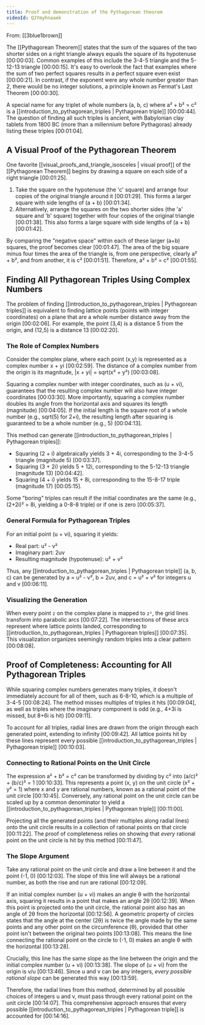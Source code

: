 ```yaml
---
title: Proof and demonstration of the Pythagorean theorem
videoId: QJYmyhnaaek
---
```


From: [[3blue1brown]] <br/> 

The [[Pythagorean Theorem]] states that the sum of the squares of the two shorter sides on a right triangle always equals the square of its hypotenuse <a class="yt-timestamp" data-t="00:00:03">[00:00:03]</a>. Common examples of this include the 3-4-5 triangle and the 5-12-13 triangle <a class="yt-timestamp" data-t="00:00:15">[00:00:15]</a>. It's easy to overlook the fact that examples where the sum of two perfect squares results in a perfect square even exist <a class="yt-timestamp" data-t="00:00:21">[00:00:21]</a>. In contrast, if the exponent were any whole number greater than 2, there would be no integer solutions, a principle known as Fermat's Last Theorem <a class="yt-timestamp" data-t="00:00:30">[00:00:30]</a>.

A special name for any triplet of whole numbers (a, b, c) where a² + b² = c² is a [[introduction_to_pythagorean_triples | Pythagorean triple]] <a class="yt-timestamp" data-t="00:00:44">[00:00:44]</a>. The question of finding all such triples is ancient, with Babylonian clay tablets from 1800 BC (more than a millennium before Pythagoras) already listing these triples <a class="yt-timestamp" data-t="00:01:04">[00:01:04]</a>.

## A Visual Proof of the Pythagorean Theorem

One favorite [[visual_proofs_and_triangle_isosceles | visual proof]] of the [[Pythagorean Theorem]] begins by drawing a square on each side of a right triangle <a class="yt-timestamp" data-t="00:01:25">[00:01:25]</a>.

1.  Take the square on the hypotenuse (the 'c' square) and arrange four copies of the original triangle around it <a class="yt-timestamp" data-t="00:01:29">[00:01:29]</a>. This forms a larger square with side lengths of (a + b) <a class="yt-timestamp" data-t="00:01:34">[00:01:34]</a>.
2.  Alternatively, arrange the squares on the two shorter sides (the 'a' square and 'b' square) together with four copies of the original triangle <a class="yt-timestamp" data-t="00:01:38">[00:01:38]</a>. This also forms a large square with side lengths of (a + b) <a class="yt-timestamp" data-t="00:01:42">[00:01:42]</a>.

By comparing the "negative space" within each of these larger (a+b) squares, the proof becomes clear <a class="yt-timestamp" data-t="00:01:47">[00:01:47]</a>. The area of the big square minus four times the area of the triangle is, from one perspective, clearly a² + b², and from another, it is c² <a class="yt-timestamp" data-t="00:01:51">[00:01:51]</a>. Therefore, a² + b² = c² <a class="yt-timestamp" data-t="00:01:55">[00:01:55]</a>.

## Finding All Pythagorean Triples Using Complex Numbers

The problem of finding [[introduction_to_pythagorean_triples | Pythagorean triples]] is equivalent to finding lattice points (points with integer coordinates) on a plane that are a whole number distance away from the origin <a class="yt-timestamp" data-t="00:02:06">[00:02:06]</a>. For example, the point (3,4) is a distance 5 from the origin, and (12,5) is a distance 13 <a class="yt-timestamp" data-t="00:02:20">[00:02:20]</a>.

### The Role of Complex Numbers

Consider the complex plane, where each point (x,y) is represented as a complex number x + yi <a class="yt-timestamp" data-t="00:02:59">[00:02:59]</a>. The distance of a complex number from the origin is its magnitude, |x + yi| = sqrt(x² + y²) <a class="yt-timestamp" data-t="00:03:08">[00:03:08]</a>.

Squaring a complex number with integer coordinates, such as (u + vi), guarantees that the resulting complex number will also have integer coordinates <a class="yt-timestamp" data-t="00:03:30">[00:03:30]</a>. More importantly, squaring a complex number doubles its angle from the horizontal axis and squares its length (magnitude) <a class="yt-timestamp" data-t="00:04:05">[00:04:05]</a>. If the initial length is the square root of a whole number (e.g., sqrt(5) for 2+i), the resulting length after squaring is guaranteed to be a whole number (e.g., 5) <a class="yt-timestamp" data-t="00:04:13">[00:04:13]</a>.

This method can generate [[introduction_to_pythagorean_triples | Pythagorean triples]]:
*   Squaring (2 + i) algebraically yields 3 + 4i, corresponding to the 3-4-5 triangle (magnitude 5) <a class="yt-timestamp" data-t="00:03:37">[00:03:37]</a>.
*   Squaring (3 + 2i) yields 5 + 12i, corresponding to the 5-12-13 triangle (magnitude 13) <a class="yt-timestamp" data-t="00:04:42">[00:04:42]</a>.
*   Squaring (4 + i) yields 15 + 8i, corresponding to the 15-8-17 triple (magnitude 17) <a class="yt-timestamp" data-t="00:05:15">[00:05:15]</a>.

Some "boring" triples can result if the initial coordinates are the same (e.g., (2+2i)² = 8i, yielding a 0-8-8 triple) or if one is zero <a class="yt-timestamp" data-t="00:05:37">[00:05:37]</a>.

### General Formula for Pythagorean Triples

For an initial point (u + vi), squaring it yields:
*   Real part: u² - v²
*   Imaginary part: 2uv
*   Resulting magnitude (hypotenuse): u² + v²

Thus, any [[introduction_to_pythagorean_triples | Pythagorean triple]] (a, b, c) can be generated by a = u² - v², b = 2uv, and c = u² + v² for integers u and v <a class="yt-timestamp" data-t="00:06:11">[00:06:11]</a>.

### Visualizing the Generation

When every point `z` on the complex plane is mapped to `z²`, the grid lines transform into parabolic arcs <a class="yt-timestamp" data-t="00:07:22">[00:07:22]</a>. The intersections of these arcs represent where lattice points landed, corresponding to [[introduction_to_pythagorean_triples | Pythagorean triples]] <a class="yt-timestamp" data-t="00:07:35">[00:07:35]</a>. This visualization organizes seemingly random triples into a clear pattern <a class="yt-timestamp" data-t="00:08:08">[00:08:08]</a>.

## Proof of Completeness: Accounting for All Pythagorean Triples

While squaring complex numbers generates many triples, it doesn't immediately account for all of them, such as 6-8-10, which is a multiple of 3-4-5 <a class="yt-timestamp" data-t="00:08:24">[00:08:24]</a>. The method misses multiples of triples it hits <a class="yt-timestamp" data-t="00:09:04">[00:09:04]</a>, as well as triples where the imaginary component is odd (e.g., 4+3i is missed, but 8+6i is hit) <a class="yt-timestamp" data-t="00:09:11">[00:09:11]</a>.

To account for all triples, radial lines are drawn from the origin through each generated point, extending to infinity <a class="yt-timestamp" data-t="00:09:42">[00:09:42]</a>. All lattice points hit by these lines represent every possible [[introduction_to_pythagorean_triples | Pythagorean triple]] <a class="yt-timestamp" data-t="00:10:03">[00:10:03]</a>.

### Connecting to Rational Points on the Unit Circle

The expression a² + b² = c² can be transformed by dividing by c² into (a/c)² + (b/c)² = 1 <a class="yt-timestamp" data-t="00:10:33">[00:10:33]</a>. This represents a point (x, y) on the unit circle (x² + y² = 1) where x and y are rational numbers, known as a rational point of the unit circle <a class="yt-timestamp" data-t="00:10:45">[00:10:45]</a>. Conversely, any rational point on the unit circle can be scaled up by a common denominator to yield a [[introduction_to_pythagorean_triples | Pythagorean triple]] <a class="yt-timestamp" data-t="00:10:56">[00:11:00]</a>.

Projecting all the generated points (and their multiples along radial lines) onto the unit circle results in a collection of rational points on that circle <a class="yt-timestamp" data-t="00:11:22">[00:11:22]</a>. The proof of completeness relies on showing that *every* rational point on the unit circle is hit by this method <a class="yt-timestamp" data-t="00:11:47">[00:11:47]</a>.

### The Slope Argument

Take any rational point on the unit circle and draw a line between it and the point (-1, 0) <a class="yt-timestamp" data-t="00:12:03">[00:12:03]</a>. The slope of this line will always be a rational number, as both the rise and run are rational <a class="yt-timestamp" data-t="00:12:09">[00:12:09]</a>.

If an initial complex number (u + vi) makes an angle θ with the horizontal axis, squaring it results in a point that makes an angle 2θ <a class="yt-timestamp" data-t="00:12:39">[00:12:39]</a>. When this point is projected onto the unit circle, the rational point also has an angle of 2θ from the horizontal <a class="yt-timestamp" data-t="00:12:56">[00:12:56]</a>. A geometric property of circles states that the angle at the center (2θ) is twice the angle made by the same points and any other point on the circumference (θ), provided that other point isn't between the original two points <a class="yt-timestamp" data-t="00:13:08">[00:13:08]</a>. This means the line connecting the rational point on the circle to (-1, 0) makes an angle θ with the horizontal <a class="yt-timestamp" data-t="00:13:28">[00:13:28]</a>.

Crucially, this line has the same slope as the line between the origin and the initial complex number (u + vi) <a class="yt-timestamp" data-t="00:13:38">[00:13:38]</a>. The slope of (u + vi) from the origin is v/u <a class="yt-timestamp" data-t="00:13:46">[00:13:46]</a>. Since u and v can be any integers, *every possible rational slope* can be generated this way <a class="yt-timestamp" data-t="00:13:59">[00:13:59]</a>.

Therefore, the radial lines from this method, determined by all possible choices of integers u and v, must pass through every rational point on the unit circle <a class="yt-timestamp" data-t="00:14:07">[00:14:07]</a>. This comprehensive approach ensures that every possible [[introduction_to_pythagorean_triples | Pythagorean triple]] is accounted for <a class="yt-timestamp" data-t="00:14:16">[00:14:16]</a>.